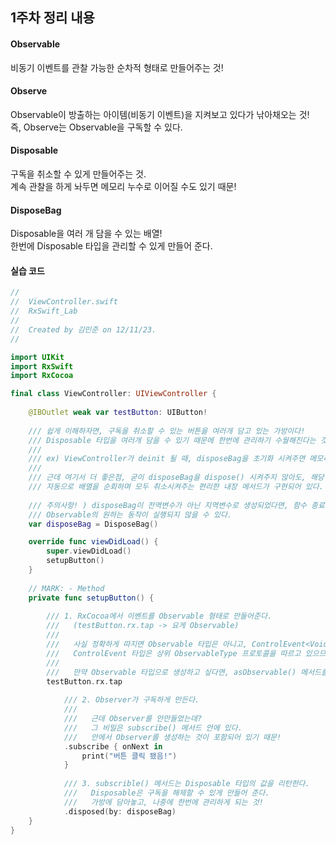 ## 1주차 정리 내용

#### Observable
비동기 이벤트를 관찰 가능한 순차적 형태로 만들어주는 것!

#### Observe
Observable이 방출하는 아이템(비동기 이벤트)을 지켜보고 있다가 낚아채오는 것!   
즉, Observe는 Observable을 구독할 수 있다.

#### Disposable
구독을 취소할 수 있게 만들어주는 것.   
계속 관찰을 하게 놔두면 메모리 누수로 이어질 수도 있기 때문!

#### DisposeBag
Disposable을 여러 개 담을 수 있는 배열!   
한번에 Disposable 타입을 관리할 수 있게 만들어 준다.

#### 실습 코드
~~~swift
//
//  ViewController.swift
//  RxSwift_Lab
//
//  Created by 김민준 on 12/11/23.
//

import UIKit
import RxSwift
import RxCocoa

final class ViewController: UIViewController {
    
    @IBOutlet weak var testButton: UIButton!
    
    /// 쉽게 이해하자면, 구독을 취소할 수 있는 버튼을 여러개 담고 있는 가방이다!
    /// Disposable 타입을 여러개 담을 수 있기 때문에 한번에 관리하기 수월해진다는 것~!
    ///
    /// ex) ViewController가 deinit 될 때, disposeBag을 초기화 시켜주면 메모리 누수를 방지할 수 있다.
    ///
    /// 근데 여기서 더 좋은점, 굳이 disposeBag을 dispose() 시켜주지 않아도, 해당 객체 자체가 deinit될 때
    /// 자동으로 배열을 순회하며 모두 취소시켜주는 편리한 내장 메서드가 구현되어 있다.
    
    /// 주의사항! ) disposeBag이 전역변수가 아닌 지역변수로 생성되었다면, 함수 종료와 동시에 deinit되기 때문에,
    /// Observable의 원하는 동작이 실행되지 않을 수 있다.
    var disposeBag = DisposeBag()

    override func viewDidLoad() {
        super.viewDidLoad()
        setupButton()
    }
    
    // MARK: - Method
    private func setupButton() {
        
        /// 1. RxCocoa에서 이벤트를 Observable 형태로 만들어준다.
        ///   (testButton.rx.tap -> 요게 Observable)
        ///
        ///   사실 정확하게 따지면 Observable 타입은 아니고, ControlEvent<Void> 타입이다.
        ///   ControlEvent 타입은 상위 ObservableType 프로토콜을 따르고 있으므로 구독 또한 가능한 것!
        ///
        ///   만약 Observable 타입으로 생성하고 싶다면, asObservable() 메서드를 활용하면 된다.
        testButton.rx.tap
        
            /// 2. Observer가 구독하게 만든다.
            ///
            ///   근데 Observer를 안만들었는데?
            ///   그 비밀은 subscribe() 메서드 안에 있다.
            ///   안에서 Observer를 생성하는 것이 포함되어 있기 때문!
            .subscribe { onNext in
                print("버튼 클릭 됐음!")
            }
        
            /// 3. subscrible() 메서드는 Disposable 타입의 값을 리턴한다.
            ///   Disposable은 구독을 해제할 수 있게 만들어 준다.
            ///   가방에 담아놓고, 나중에 한번에 관리하게 되는 것!
            .disposed(by: disposeBag)
    }
}

~~~
